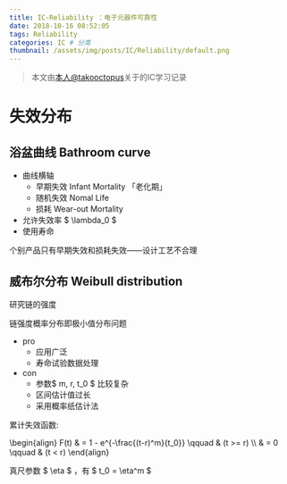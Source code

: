 ```yaml
---
title: IC-Reliability ：电子元器件可靠性
date: 2018-10-16 08:52:05
tags: Reliability
categories: IC # 分类
thumbnail: /assets/img/posts/IC/Reliability/default.png
---
```


>本文由[本人@takooctopus](https://takooctopus.github.io "たこ焼きのGITHUB")关于的IC学习记录

# 失效分布

## 浴盆曲线 Bathroom curve
- 曲线横轴
    + 早期失效 Infant Mortality 「老化期」
    + 随机失效 Nomal Life
    + 损耗 Wear-out Mortality
- 允许失效率 $ \lambda_0 $
- 使用寿命 

个别产品只有早期失效和损耗失效——设计工艺不合理

## 威布尔分布 Weibull distribution

研究链的强度

链强度概率分布即极小值分布问题

- pro
    + 应用广泛
    + 寿命试验数据处理
- con
    + 参数$ m, r, t_0 $ 比较复杂
    + 区间估计值过长
    + 采用概率纸估计法

累计失效函数:

\begin{align}
    F(t) & = 1 - e^{-\frac{(t-r)\^m}{t_0}} \qquad & (t >= r) \\\\
         & = 0 \qquad & (t < r)
\end{align}

真尺参数 $ \eta $ ，有 $ t_0 = \eta^m $ 